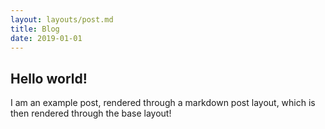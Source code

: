 ```yaml
---
layout: layouts/post.md
title: Blog
date: 2019-01-01
---
```

## Hello world!

I am an example post, rendered through a markdown post layout, which is then rendered through the base layout!